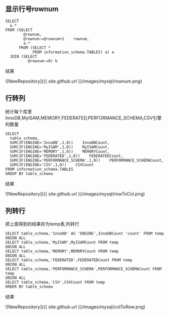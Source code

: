 
## 显示行号rownum

	SELECT
	  a.*
	FROM (SELECT
	        @rownum,
	        @rownum:=@rownum+1    rownum,
	        a.*
	      FROM (SELECT *
	            FROM information_schema.TABLES) a) a
	  JOIN (SELECT
	          @rownum:=0) b

结果

![NewRepository]({{ site.github.url }}/images/mysql/rownum.png)


## 行转列

统计每个库里InnoDB,MyISAM,MEMORY,FEDERATED,PERFORMANCE_SCHEMA,CSV引擎的数量


	SELECT
	  table_schema,
	  SUM(IF(ENGINE='InnoDB',1,0))    InnoDBCount,
	  SUM(IF(ENGINE='MyISAM',1,0))    MyISAMCount,
	  SUM(IF(ENGINE='MEMORY',1,0))    MEMORYCount,
	  SUM(IF(ENGINE='FEDERATED',1,0))    FEDERATEDCount,
	  SUM(IF(ENGINE='PERFORMANCE_SCHEMA',1,0))    PERFORMANCE_SCHEMACount,
	  SUM(IF(ENGINE='CSV',1,0))    CSVCount
	FROM information_schema.TABLES
	GROUP BY table_schema

结果

![NewRepository]({{ site.github.url }}/images/mysql/rowToCol.png)

## 列转行

把上面得到的结果存为temp表,列转行

	SELECT table_schema,'InnoDB' AS 'ENGINE',InnoDBCount 'count' FROM temp
	UNION ALL
	SELECT table_schema,'MyISAM',MyISAMCount FROM temp
	UNION ALL
	SELECT table_schema,'MEMORY',MEMORYCount FROM temp
	UNION ALL
	SELECT table_schema,'FEDERATED',FEDERATEDCount FROM temp
	UNION ALL
	SELECT table_schema,'PERFORMANCE_SCHEMA',PERFORMANCE_SCHEMACount FROM temp
	UNION ALL
	SELECT table_schema,'CSV',CSVCount FROM temp
	ORDER BY table_schema

结果

![NewRepository]({{ site.github.url }}/images/mysql/colToRow.png)